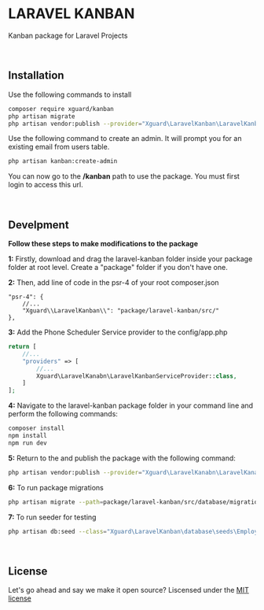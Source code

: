 # LARAVEL KANBAN

Kanban package for Laravel Projects

<br>

## Installation

Use the following commands to install

```bash
composer require xguard/kanban
php artisan migrate
php artisan vendor:publish --provider="Xguard\LaravelKanban\LaravelKanbanServiceProvider" --force
```
Use the following command to create an admin. It will prompt you for an existing email from users table.

```bash
php artisan kanban:create-admin
```
You can now go to the **/kanban** path to use the package. You must first login to access this url. 

<br>

## Develpment 

**Follow these steps to make modifications to the package**

**1:** Firstly, download and drag the laravel-kanban folder inside your package folder at root level. 
Create a "package" folder if you don't have one.


**2:** Then, add line of code in the psr-4 of your root composer.json
```
"psr-4": {
    //...
    "Xguard\\LaravelKanban\\": "package/laravel-kanban/src/"
},
```
**3:** Add the Phone Scheduler Service provider to the config/app.php

```php
return [
    //...
    "providers" => [
        //...
        Xguard\LaravelKanabn\LaravelKanbanServiceProvider::class,
    ]
];

```

**4:** Navigate to the laravel-kanban package folder in your command line and perform the following commands:
```bash
composer install
npm install
npm run dev
```

**5:** Return to the  and publish the package with the following command:
```bash
php artisan vendor:publish --provider="Xguard\LaravelKanabn\LaravelKanabnServiceProvider" --force
```

**6:** To run package migrations
```bash
php artisan migrate --path=package/laravel-kanban/src/database/migrations
```

**7:** To run seeder for testing
```bash
php artisan db:seed --class="Xguard\LaravelKanban\database\seeds\EmployeeSeeder"
```

<br>

## License
Let's go ahead and say we make it open source? Liscensed under the [MIT license](https://choosealicense.com/licenses/mit/)
